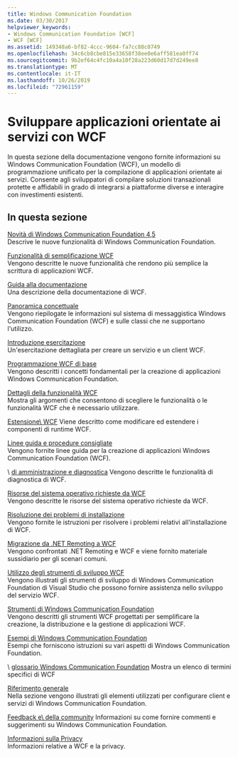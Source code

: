 ```yaml
---
title: Windows Communication Foundation
ms.date: 03/30/2017
helpviewer_keywords:
- Windows Communication Foundation [WCF]
- WCF [WCF]
ms.assetid: 149348a6-bf82-4ccc-9604-fa7cc88c0749
ms.openlocfilehash: 34c6cb8cbe815e33658f38ee0e6aff581ea0ff74
ms.sourcegitcommit: 9b2ef64c4fc10a4a10f28a223d60d17d7d249ee8
ms.translationtype: MT
ms.contentlocale: it-IT
ms.lasthandoff: 10/26/2019
ms.locfileid: "72961159"
---
```

# <a name="develop-service-oriented-applications-with-wcf"></a>Sviluppare applicazioni orientate ai servizi con WCF

In questa sezione della documentazione vengono fornite informazioni su Windows Communication Foundation (WCF), un modello di programmazione unificato per la compilazione di applicazioni orientate ai servizi. Consente agli sviluppatori di compilare soluzioni transazionali protette e affidabili in grado di integrarsi a piattaforme diverse e interagire con investimenti esistenti.

## <a name="in-this-section"></a>In questa sezione

 [Novità di Windows Communication Foundation 4,5](whats-new.md)\
 Descrive le nuove funzionalità di Windows Communication Foundation.

 [Funzionalità di semplificazione WCF](wcf-simplification-features.md)\
 Vengono descritte le nuove funzionalità che rendono più semplice la scrittura di applicazioni WCF.

 [Guida alla documentazione](guide-to-the-documentation.md)\
 Una descrizione della documentazione di WCF.

 [Panoramica concettuale](conceptual-overview.md)\
 Vengono riepilogate le informazioni sul sistema di messaggistica Windows Communication Foundation (WCF) e sulle classi che ne supportano l'utilizzo.

 [Introduzione esercitazione](getting-started-tutorial.md)\
 Un'esercitazione dettagliata per creare un servizio e un client WCF.

 [Programmazione WCF di base](basic-wcf-programming.md)\
 Vengono descritti i concetti fondamentali per la creazione di applicazioni Windows Communication Foundation.

 [Dettagli della funzionalità WCF](./feature-details/index.md)\
 Mostra gli argomenti che consentono di scegliere le funzionalità o le funzionalità WCF che è necessario utilizzare.

 [Estensione\ WCF](./extending/index.md)
 Viene descritto come modificare ed estendere i componenti di runtime WCF.

 [Linee guida e procedure consigliate](guidelines-and-best-practices.md)\
 Vengono fornite linee guida per la creazione di applicazioni Windows Communication Foundation (WCF).

 \ [di amministrazione e diagnostica](./diagnostics/index.md)
 Vengono descritte le funzionalità di diagnostica di WCF.

 [Risorse del sistema operativo richieste da WCF](operating-system-resources-required-by-wcf.md)\
 Vengono descritte le risorse del sistema operativo richieste da WCF.

 [Risoluzione dei problemi di installazione](troubleshooting-setup-issues.md)\
 Vengono fornite le istruzioni per risolvere i problemi relativi all'installazione di WCF.

 [Migrazione da .NET Remoting a WCF](migrating-from-net-remoting-to-wcf.md)\
 Vengono confrontati .NET Remoting e WCF e viene fornito materiale sussidiario per gli scenari comuni.

 [Utilizzo degli strumenti di sviluppo WCF](using-the-wcf-development-tools.md)\
 Vengono illustrati gli strumenti di sviluppo di Windows Communication Foundation di Visual Studio che possono fornire assistenza nello sviluppo del servizio WCF.

 [Strumenti di Windows Communication Foundation](tools.md)\
 Vengono descritti gli strumenti WCF progettati per semplificare la creazione, la distribuzione e la gestione di applicazioni WCF.

 [Esempi di Windows Communication Foundation](./samples/index.md)\
 Esempi che forniscono istruzioni su vari aspetti di Windows Communication Foundation.

 \ [glossario Windows Communication Foundation](glossary.md)
 Mostra un elenco di termini specifici di WCF

 [Riferimento generale](general-reference.md)\
 Nella sezione vengono illustrati gli elementi utilizzati per configurare client e servizi di Windows Communication Foundation.

 [Feedback e\ della community](feedback-and-community.md)
 Informazioni su come fornire commenti e suggerimenti su Windows Communication Foundation.

 [Informazioni sulla Privacy](privacy-information.md)\
 Informazioni relative a WCF e la privacy.
